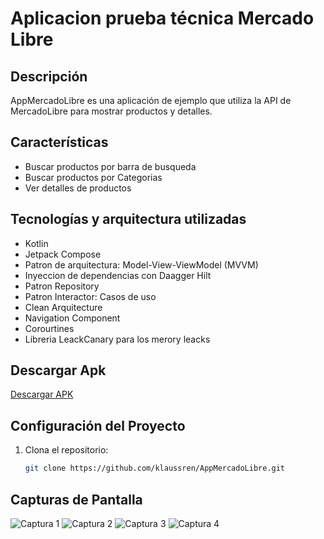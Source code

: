 # Aplicacion prueba técnica Mercado Libre

## Descripción

AppMercadoLibre es una aplicación de ejemplo que utiliza la API de MercadoLibre para mostrar productos y detalles.

## Características

- Buscar productos por barra de busqueda
- Buscar productos por Categorias
- Ver detalles de productos

## Tecnologías y arquitectura  utilizadas 

- Kotlin
- Jetpack Compose
- Patron de arquitectura: Model-View-ViewModel (MVVM)
- Inyeccion de dependencias con Daagger Hilt
- Patron Repository
- Patron Interactor: Casos de uso
- Clean Arquitecture
- Navigation Component
- Corourtines
- Libreria LeackCanary para los merory leacks


## Descargar Apk
[Descargar APK](apk_app/AppMercadoLibre_ver_1.apk)

## Configuración del Proyecto

1. Clona el repositorio:

   ```bash
   git clone https://github.com/klaussren/AppMercadoLibre.git


## Capturas de Pantalla

![Captura 1](screenshots/screenshot1.jpeg)
![Captura 2](screenshots/screenshot2.jpeg)
![Captura 3](screenshots/screenshot3.jpeg)
![Captura 4](screenshots/screenshot4.jpeg)



